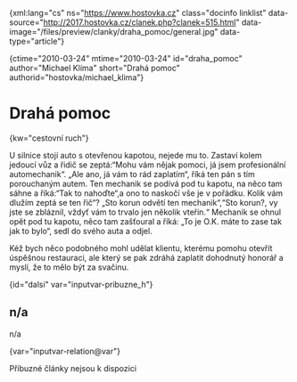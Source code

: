 
{xml:lang="cs" ns="https://www.hostovka.cz" class="docinfo linklist" data-source="http://2017.hostovka.cz/clanek.php?clanek=515.html" data-image="/files/preview/clanky/draha_pomoc/general.jpg" data-type="article"}

{ctime="2010-03-24" mtime="2010-03-24" id="draha\_pomoc" author="Michael Klíma" short="Drahá pomoc" authorid="hostovka/michael\_klima"}

# Drahá pomoc

<!-- generated attribute kw by user_updatekw.sh on 2020-07-05, do not edit -->

{kw="cestovní ruch"}

U silnice stojí auto s otevřenou kapotou, nejede mu to. Zastaví kolem jedoucí vůz a řidič se zeptá:“Mohu vám nějak pomoci, já jsem profesionální automechanik“. „Ale ano, já vám to rád zaplatím“, říká ten pán s tím porouchaným autem. Ten mechanik se podívá pod tu kapotu, na něco tam sáhne a říká:“Tak to nahoďte“,a ono to naskočí vše je v pořádku. Kolik vám dlužím zeptá se ten řič“? „Sto korun odvětí ten mechanik“,“Sto korun?, vy jste se zbláznil, vždyť vám to trvalo jen několik vteřin.“ Mechanik se ohnul opět pod tu kapotu, něco tam zašťoural a říká: „To je O.K. máte to zase tak jak to bylo“, sedl do svého auta a odjel.

Kéž bych něco podobného mohl udělat klientu, kterému pomohu otevřít úspěšnou restauraci, ale který se pak zdráhá zaplatit dohodnutý honorář a myslí, že to mělo být za svačinu.

{id="dalsi" var="inputvar-pribuzne_h"}

## n/a

n/a

{var="inputvar-relation@var"}

Příbuzné články nejsou k dispozici

